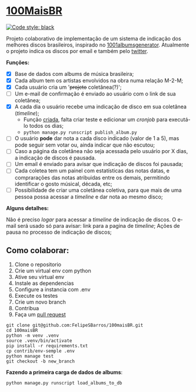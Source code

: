 # [100MaisBR](https://twitter.com/100maisBr)  

[![Code style: black](https://img.shields.io/badge/code%20style-black-000000.svg)](https://github.com/psf/black)  

Projeto colaborativo de implementação de um sistema de indicação dos melhores discos brasileiros, inspirado no [1001albumsgenerator](https://1001albumsgenerator.com/).
Atualmente o projeto indica os discos por email e também pelo [twitter](https://twitter.com/100maisBr).

**Funções:**  

- [X] Base de dados com albums de música brasileira;
- [X] Cada album tem os artistas envolvidos na obra numa relação M-2-M;
- [X] Cada usuário cria um '~~projeto~~ coletânea(?)';
- [ ] Um e-mail de confirmação é enviado ao usuário com o link de sua coletânea;
- [x] A cada dia o usuário recebe uma indicação de disco em sua coletânea (*timeline*);
  - Função [criada](./scripts/publish_album.py), falta criar teste e edicionar um *cronjob* para executá-lo todos os dias;  
  - `python manage.py runscript publish_album.py`
- [ ] O usuário **pode** dar nota a cada disco indicado (valor de 1 a 5), mas pode seguir sem votar ou, ainda indicar que não escutou;
- [ ] Caso a página da coletânea não seja acessada pelo usuário por X dias, a indicação de discos é pausada.
- [ ] Um email é enviado para avisar que indicação de discos foi pausada;
- [ ] Cada coletea tem um painel com estatísticas das notas datas, e comprarações das notas atribuidas entre os demais, permitindo identificar o gosto músical, década, etc;
- [ ] Possibilidade de criar uma coletânea coletiva, para que mais de uma pessoa possa acessar a *timeline* e dar nota ao mesmo disco;

**Alguns detalhes:**

Não é preciso *logar* para acessar a *timeline* de indicação de discos.
O e-mail será usado só para avisar: link para a pagina de *timeline*; Ações de pausa no processo de indicação de discos;


## Como colaborar:  

1. Clone o repositorio
2. Crie um virtual env com python
3. Ative seu virtual env
4. Instale as dependencias
5. Configure a instancia com  .env
6. Execute os testes
7. Crie um novo branch
8. Contribua
9. Faça um [pull request](https://docs.github.com/en/pull-requests/collaborating-with-pull-requests/proposing-changes-to-your-work-with-pull-requests/about-pull-requests)

```console
git clone git@github.com:FelipeSBarros/100maisBR.git
cd 100maisBR
python -m venv .venv
source .venv/bin/activate
pip install -r requirements.txt
cp contrib/env-semple .env
python manage test 
git checkout -b new_branch
```

**Fazendo a primeira carga de dados de albums**:

```commandline
python manage.py runscript load_albums_to_db
```
